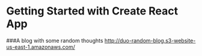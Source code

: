# Getting Started with Create React App

###A blog with some random thoughts
http://duo-random-blog.s3-website-us-east-1.amazonaws.com/


